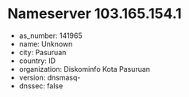 # Nameserver 103.165.154.1

* as_number: 141965
* name: Unknown
* city: Pasuruan
* country: ID
* organization: Diskominfo Kota Pasuruan
* version: dnsmasq-
* dnssec: false
